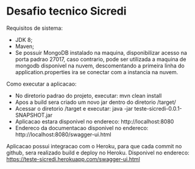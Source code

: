 # Desafio tecnico Sicredi

Requisitos de sistema:
* JDK 8;
* Maven;
* Se possuir MongoDB instalado na maquina, disponibilizar acesso na porta padrao 27017, caso contrario, pode ser utilizada a maquina de mongodb disponivel na nuvem, descomentando a primeira linha do application.properties ira se conectar com a instancia na nuvem.

Como executar a aplicacao:
* No diretorio padrao do projeto, executar: mvn clean install
* Apos a build sera criado um novo jar dentro do diretorio /target/
* Acessar o diretorio /target e executar: java -jar teste-sicredi-0.0.1-SNAPSHOT.jar
* Aplicacao estara disponivel no endereco: http://localhost:8080
* Endereco da documentacao disponivel no endereco: http://localhost:8080/swagger-ui.html

Aplicacao possui integracao com o Heroku, para que cada commit no github, sera realizado build e deploy no Heroku. Disponivel no endereco:
https://teste-sicredi.herokuapp.com/swagger-ui.html
